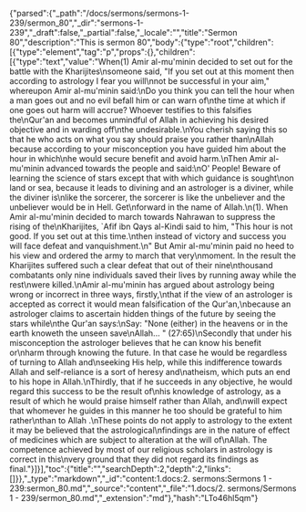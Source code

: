{"parsed":{"_path":"/docs/sermons/sermons-1-239/sermon_80","_dir":"sermons-1-239","_draft":false,"_partial":false,"_locale":"","title":"Sermon 80","description":"This is sermon 80","body":{"type":"root","children":[{"type":"element","tag":"p","props":{},"children":[{"type":"text","value":"When(1) Amir al-mu'minin decided to set out for the battle with the Kharijites\nsomeone said, \"If you set out at this moment then according to astrology I fear you will\nnot be successful in your aim,\" whereupon Amir al-mu'minin said:\nDo you think you can tell the hour when a man goes out and no evil befall him or can warn of\nthe time at which if one goes out harm will accrue? Whoever testifies to this falsifies the\nQur'an and becomes unmindful of Allah in achieving his desired objective and in warding off\nthe undesirable.\nYou cherish saying this so that he who acts on what you say should praise you rather than\nAllah because according to your misconception you have guided him about the hour in which\nhe would secure benefit and avoid harm.\nThen Amir al-mu'minin advanced towards the people and said:\nO' People! Beware of learning the science of stars except that with which guidance is sought\non land or sea, because it leads to divining and an astrologer is a diviner, while the diviner is\nlike the sorcerer, the sorcerer is like the unbeliever and the unbeliever would be in Hell. Get\nforward in the name of Allah.\n(1). When Amir al-mu'minin decided to march towards Nahrawan to suppress the rising of the\nKharijites, `Afif ibn Qays al-Kindi said to him, \"This hour is not good. If you set out at this time.\nthen instead of victory and success you will face defeat and vanquishment.\n\" But Amir al-mu'minin paid no heed to his view and ordered the army to march that very\nmoment. In the result the Kharijites suffered such a clear defeat that out of their nine\nthousand combatants only nine individuals saved their lives by running away while the rest\nwere killed.\nAmir al-mu'minin has argued about astrology being wrong or incorrect in three ways, firstly,\nthat if the view of an astrologer is accepted as correct it would mean falsification of the Qur'an,\nbecause an astrologer claims to ascertain hidden things of the future by seeing the stars while\nthe Qur'an says:\nSay: \"None (either) in the heavens or in the earth knoweth the unseen save\nAllah... \" (27:65)\nSecondly that under his misconception the astrologer believes that he can know his benefit or\nharm through knowing the future. In that case he would be regardless of turning to Allah and\nseeking His help, while this indifference towards Allah and self-reliance is a sort of heresy and\natheism, which puts an end to his hope in Allah.\nThirdly, that if he succeeds in any objective, he would regard this success to be the result of\nhis knowledge of astrology, as a result of which he would praise himself rather than Allah, and\nwill expect that whomever he guides in this manner he too should be grateful to him rather\nthan to Allah .\nThese points do not apply to astrology to the extent it may be believed that the astrological\nfindings are in the nature of effect of medicines which are subject to alteration at the will of\nAllah. The competence achieved by most of our religious scholars in astrology is correct in this\nvery ground that they did not regard its findings as final."}]}],"toc":{"title":"","searchDepth":2,"depth":2,"links":[]}},"_type":"markdown","_id":"content:1.docs:2. sermons:Sermons 1 - 239:sermon_80.md","_source":"content","_file":"1.docs/2. sermons/Sermons 1 - 239/sermon_80.md","_extension":"md"},"hash":"LTo46hl5qm"}